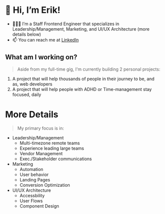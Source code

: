 # 👋 Hi, I’m Erik!
- 👨🏻‍💻 I’m a Staff Frontend Engineer that specializes in Leadership/Management, Marketing, and UI/UX Architecture (more details below)
- 📫 You can reach me at [LinkedIn](https://www.linkedin.com/in/mraponte/)

## What am I working on?
> Aside from my full-time gig, I'm currently building 2 personal projects:
1. A project that will help thousands of people in their journey to be, and as, web developers
2. A project that will help people with ADHD or Time-management stay focused, daily


# More Details
> My primary focus is in:
- Leadership/Management
  - Multi-timezone remote teams
  - Experience leading large teams
  - Vendor Management
  - Exec./Stakeholder communications
- Marketing
  - Automation
  - User behavior
  - Landing Pages
  - Conversion Optimization
- UI/UX Architecture
  - Accessbility
  - User Flows
  - Component Design

